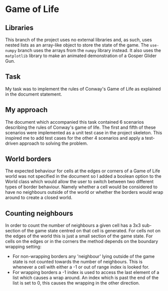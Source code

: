 # Game of Life #

## Libraries ##

This branch of the project uses no external libraries and, as such, uses nested
lists as an array-like object to store the state of the game. The `use-numpy`
branch uses the arrays from the `numpy` library instead. It also uses the
`matplotlib` library to make an animated demonstration of a Gosper Glider Gun.

## Task ##

My task was to implement the rules of Conway's Game of Life as explained in the
document statement.

## My approach ##

The document which accompanied this task contained 6 scenarios describing the
rules of Conway's game of life. The first and fifth of these scenarios were
implemented as a unit test case in the project skeleton. This inspired me to
add test cases for the other 4 scenarios and apply a test-driven approach to
solving the problem.

## World borders ##

The expected behaviour for cells at the edges or corners of a Game of Life
world was not specified in the document so I added a boolean option to the
World class which would allow the user to switch between two different types of
border behaviour. Namely whether a cell would be considered to have no
neighbours outside of the world or whether the borders would wrap around to
create a closed world.

## Counting neighbours ##

In order to count the number of neighbours a given cell has a 3x3 sub-section
of the game state centred on that cell is generated. For cells not on the edges
of the world this is just a small section of the game state. For cells on the
edges or in the corners the method depends on the boundary wrapping setting:

* For non-wrapping borders any 'neighbour' lying outside of the game state is
    not counted towards the number of neighbours. This is whenever a cell with
    either a -1 or out of range index is looked for.
* For wrapping borders a -1 index is used to access the last element of a list
    which causes a wrap around. An index which is past the end of the list is
    set to 0, this causes the wrapping in the other direction.
